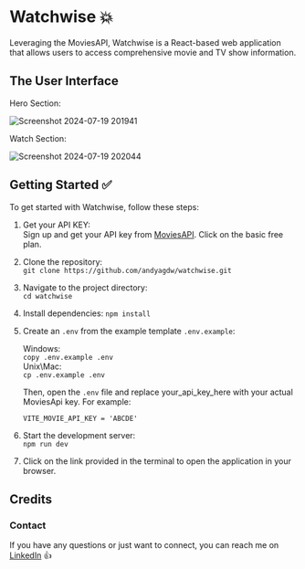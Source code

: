 # Watchwise 💥

Leveraging the MoviesAPI, Watchwise is a React-based web application that allows users to
access comprehensive movie and TV show information.

## The User Interface

Hero Section: <br />

![Screenshot 2024-07-19 201941](https://github.com/user-attachments/assets/954ac4a7-3fd6-4c63-a261-16fd97d6fcb6)

Watch Section: <br />

![Screenshot 2024-07-19 202044](https://github.com/user-attachments/assets/7eb03e1e-a23a-408e-9ea8-12d99c6dff69)

## Getting Started ✅

To get started with Watchwise, follow these steps:

1. Get your API KEY: <br />
 Sign up and get your API key from [MoviesAPI](https://rapidapi.com/elisbushaj2/api/movies-api14/pricing). Click on the basic free plan.
2. Clone the repository: <br /> 
    `git clone https://github.com/andyagdw/watchwise.git`
3. Navigate to the project directory: <br />
    `cd watchwise`
4. Install dependencies:
    `npm install`
5. Create an `.env` from the example template `.env.example`:

    Windows: <br />
    `copy .env.example .env` <br />
    Unix\Mac: <br />
    `cp .env.example .env`

    Then, open the `.env` file and replace your_api_key_here with your actual MoviesApi key. For example:

    `VITE_MOVIE_API_KEY = 'ABCDE'`
 
6. Start the development server: <br />
    `npm run dev`

7. Click on the link provided in the terminal to open the application in your browser.

## Credits
### Contact

If you have any questions or just want to connect, you can reach me on [LinkedIn](https://uk.linkedin.com/in/andyagyeidwumah) 👍
